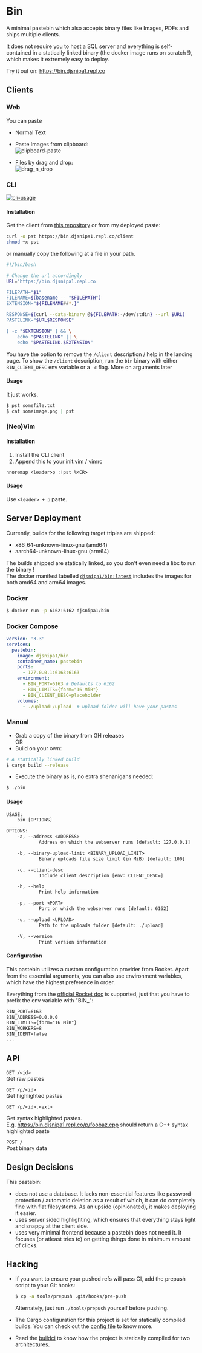 # Bin 
A minimal pastebin which also accepts binary files like Images, PDFs and ships
multiple clients. 

It does not require you to host a SQL server and everything is self-contained in
a statically linked binary (the docker image runs on scratch !), which makes it
extremely easy to deploy.

Try it out on: https://bin.djsnipa1.repl.co

## Clients

### Web

You can paste

- Normal Text

- Paste Images from clipboard:  
![clipboard-paste](.github/files/image_clipboard.gif)

- Files by drag and drop:  
![drag_n_drop](.github/files/drag_n_drop.gif)

### CLI

[![cli-usage](https://asciinema.org/a/khcEtveMAbjqJccySdmWuPe1l.svg)](https://asciinema.org/a/khcEtveMAbjqJccySdmWuPe1l)

#### Installation

Get the client from [this repository](contrib/cli/client) or from my deployed paste:

```bash
curl -o pst https://bin.djsnipa1.repl.co/client
chmod +x pst
```

or manually copy the following at a file in your path.

```bash
#!/bin/bash

# Change the url accordingly
URL="https://bin.djsnipa1.repl.co

FILEPATH="$1"
FILENAME=$(basename -- "$FILEPATH")
EXTENSION="${FILENAME##*.}"

RESPONSE=$(curl --data-binary @${FILEPATH:-/dev/stdin} --url $URL)
PASTELINK="$URL$RESPONSE"

[ -z "$EXTENSION" ] && \
    echo "$PASTELINK" || \
    echo "$PASTELINK.$EXTENSION"
```

You have the option to remove the `/client` description / help in the
landing page. To show the `/client` description, run the `bin` binary
with either `BIN_CLIENT_DESC` env variable or a `-c` flag. More on
arguments later

#### Usage

It just works.

```bash
$ pst somefile.txt
$ cat someimage.png | pst
```

### (Neo)Vim

#### Installation

1. Install the CLI client
2. Append this to your init.vim / vimrc

```vim
nnoremap <leader>p :!pst %<CR>
```
#### Usage

Use `<leader> + p` paste.


## Server Deployment

Currently, builds for the following target triples are shipped:
- x86_64-unknown-linux-gnu (amd64)
- aarch64-unknown-linux-gnu (arm64)

The builds shipped are statically linked, so you don't even need a libc to run
the binary !  
The docker manifest labelled
[`djsnipa1/bin:latest`](https://hub.docker.com/layers/djsnipa1/bin/latest/images/sha256-34c19b59d098bd1420fc48f6b1f01dc250d3d8787a3786f5425efb4e74cc17f2?context=repo)
includes the images for both amd64 and arm64 images.

### Docker

```bash
$ docker run -p 6162:6162 djsnipa1/bin
```

### Docker Compose

```yaml
version: '3.3'
services:
  pastebin:
    image: djsnipa1/bin
    container_name: pastebin
    ports:
      - 127.0.0.1:6163:6163
    environment:
      - BIN_PORT=6163 # Defaults to 6162
      - BIN_LIMITS={form="16 MiB"}
      - BIN_CLIENT_DESC=placeholder
    volumes:
      - ./upload:/upload  # upload folder will have your pastes
```

### Manual

- Grab a copy of the binary from GH releases   
OR
- Build on your own:
```bash
# A statically linked build
$ cargo build --release
```

- Execute the binary as is, no extra shenanigans needed:
```bash
$ ./bin
```

#### Usage

```txt
USAGE:
    bin [OPTIONS]

OPTIONS:
    -a, --address <ADDRESS>
            Address on which the webserver runs [default: 127.0.0.1]

    -b, --binary-upload-limit <BINARY_UPLOAD_LIMIT>
            Binary uploads file size limit (in MiB) [default: 100]

    -c, --client-desc
            Include client description [env: CLIENT_DESC=]

    -h, --help
            Print help information

    -p, --port <PORT>
            Port on which the webserver runs [default: 6162]

    -u, --upload <UPLOAD>
            Path to the uploads folder [default: ./upload]

    -V, --version
            Print version information
```

#### Configuration

This pastebin utilizes a custom configuration provider from Rocket. Apart from
the essential arguments, you can also use environment variables, which have the
highest preference in order.

Everything from the [official Rocket
doc](https://rocket.rs/v0.5-rc/guide/configuration/#overview) is supported,
just that you have to prefix the env variable with "BIN_":
```txt
BIN_PORT=6163
BIN_ADDRESS=0.0.0.0
BIN_LIMITS={form="16 MiB"}
BIN_WORKERS=8
BIN_IDENT=false
...
```


## API

`GET /<id>`  
  Get raw pastes

`GET /p/<id>`  
  Get highlighted pastes 

`GET /p/<id>.<ext> `  

  Get syntax highlighted pastes.  
  E.g. https://bin.djsnipa1.repl.co/p/foobaz.cpp should return a C++ syntax
  highlighted paste

`POST /`  
  Post binary data

## Design Decisions

This pastebin: 

- does not use a database. It lacks non-essential features like
  password-protection / automatic deletion as a result of which, it can do
  completely fine with flat filesystems. As an upside (opinionated), it makes
  deploying it easier.
- uses server sided highlighting, which ensures that everything stays light and
  snappy at the client side.
- uses very minimal frontend because a pastebin does not need it. It focuses
  (or atleast tries to) on getting things done in minimum amount of clicks.

## Hacking

- If you want to ensure your pushed refs will pass CI, add the prepush script
  to your Git hooks:

  ```bash
  $ cp -a tools/prepush .git/hooks/pre-push
  ```

  Alternately, just run `./tools/prepush` yourself before pushing.

- The Cargo configuration for this project is set for statically compiled
  builds. You can check out the [config file](.cargo/config.toml) to know more.
- Read the [buildci](.github/workflows/buildci.yml) to know how the project is
  statically compiled for two architectures.
